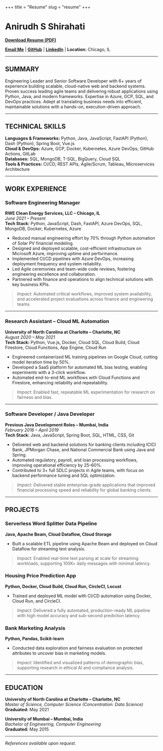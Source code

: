 +++
title = "Resume"
slug = "resume"
+++

# Anirudh S Shirahati 

**[Download Resume (PDF)](https://www.anirudhsshirahati.com/downloads/Anirudh_S_Shirahati_Resume.pdf)**

[**Email Me**](mailto:anushirahatti@gmail.com) | [**GitHub**](https://github.com/anirudhsshirahati) | [**LinkedIn**](https://www.linkedin.com/in/anirudhsshirahati) | **Location:** Chicago, IL

---

## SUMMARY

Engineering Leader and Senior Software Developer with 6+ years of experience building scalable, cloud-native web and backend systems. Proven success leading agile teams and delivering robust applications using Python, Java, and modern frameworks. Expertise in Azure, GCP, SQL, and DevOps practices. Adept at translating business needs into efficient, maintainable solutions with a hands-on, execution-driven approach.

---

## TECHNICAL SKILLS

**Languages & Frameworks:** Python, Java, JavaScript, FastAPI (Python), Dash (Python), Spring Boot, Vue.js  
**Cloud & DevOps:** Azure, GCP, Docker, Kubernetes, Azure DevOps, GitHub Actions, GitLab  
**Databases:** SQL, MongoDB, T-SQL, BigQuery, Cloud SQL  
**Tools & Practices:** CI/CD, REST APIs, Agile/Scrum, Tableau, Microservices Architecture  

---

## WORK EXPERIENCE

### **Software Engineering Manager**  
**RWE Clean Energy Services, LLC – Chicago, IL**  
*June 2021 – Present*  
**Tech Stack:** Python, JavaScript, Dash, FastAPI, Azure DevOps, SQL, MongoDB, Docker, Kubernetes, Azure

- Reduced manual engineering effort by 70% through Python automation of Solar PV financial modeling.  
- Designed and deployed scalable, cost-efficient infrastructure on Microsoft Azure, improving uptime and performance.  
- Implemented CI/CD pipelines with Azure DevOps, increasing deployment frequency and system reliability.  
- Led Agile ceremonies and team-wide code reviews, fostering engineering excellence and collaboration.  
- Partnered with finance and operations to align technical solutions with key business KPIs.

> *Impact:* Automated critical workflows, improved system availability, and accelerated project evaluations across finance and engineering teams.

---

### **Research Assistant – Cloud ML Automation**  
**University of North Carolina at Charlotte – Charlotte, NC**  
*August 2020 – May 2021*  
**Tech Stack:** Python, Vue.js, Docker, Cloud SQL, Cloud Build, Cloud Firestore, Cloud Functions, App Engine, Cloud Run

- Engineered containerized ML training pipelines on Google Cloud, cutting model iteration time by 50%.  
- Developed a SaaS platform for automated ML bias testing, enabling experiments with a 3-click workflow.  
- Automated end-to-end ML workflows with Cloud Functions and Firestore, enhancing reliability and repeatability.

> *Impact:* Enabled fast, repeatable ML experimentation for research on fairness and bias.

---

### **Software Developer / Java Developer**  
**Previous Java Development Roles – Mumbai, India**  
*February 2016 – April 2019*  
**Tech Stack:** Java, JavaScript, Spring Boot, SQL, HTML, CSS, Git

- Delivered web and backend solutions for banking clients including ICICI Bank, JPMorgan Chase, and National Commercial Bank using Java and Spring.  
- Automated regulatory, payroll, and loan processing workflows, improving operational efficiency by 25–60%.  
- Contributed to 3+ full SDLC projects in Agile teams, with focus on backend performance tuning and SQL optimization.

> *Impact:* Delivered stable enterprise-grade applications that improved financial processing speed and reliability for global banking clients.

---

## PROJECTS

### **Serverless Word Splitter Data Pipeline**  
**Java, Apache Beam, Cloud Dataflow, Cloud Storage**  
- Built a scalable ETL pipeline using Apache Beam and deployed on Cloud Dataflow for streaming text analysis.

> *Impact:* Enabled real-time text parsing at scale for streaming workloads, supporting 100K+ daily messages with minimal latency.

### **Housing Price Prediction App**  
**Python, Docker, Cloud Build, Cloud Run, CircleCI, Locust**  
- Trained and deployed ML model with CI/CD automation using Docker, Cloud Run, and CircleCI.

> *Impact:* Delivered a fully automated, production-ready ML pipeline with high model accuracy and sub-second prediction latency.

### **Bank Marketing Analysis**  
**Python, Pandas, Scikit-learn**  
- Conducted data exploration and fairness evaluation on protected attributes to uncover bias in marketing models.

> *Impact:* Identified and visualized patterns of demographic bias, supporting research in ethical AI and compliance analysis.

---

## EDUCATION

**University of North Carolina at Charlotte – Charlotte, NC**  
*Master of Science, Computer Science (Concentration: Data Science)*  
**Graduated:** May 2021

**University of Mumbai – Mumbai, India**  
*Bachelor of Engineering, Computer Engineering*  
**Graduated:** May 2015

---

*References available upon request.*
